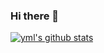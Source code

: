 ### Hi there 👋
[![yml's github stats](https://github-readme-stats.vercel.app/api?username=yml2213&show_icons=true&theme=Gradient)](https://github.com/yml2213)


<!--
**yml2213/yml2213** is a ✨ _special_ ✨ repository because its `README.md` (this file) appears on your GitHub profile.

Here are some ideas to get you started:

- 🔭 I’m currently working on ...
- 🌱 I’m currently learning ...
- 👯 I’m looking to collaborate on ...
- 🤔 I’m looking for help with ...
- 💬 Ask me about ...
- 📫 How to reach me: ...
- 😄 Pronouns: ...
- ⚡ Fun fact: ...
-->
